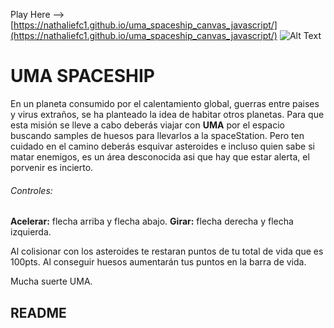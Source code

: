 Play Here --> [https://nathaliefc1.github.io/uma_spaceship_canvas_javascript/](https://nathaliefc1.github.io/uma_spaceship_canvas_javascript/)
![Alt Text](https://media.giphy.com/media/26BoCVdjSJOWT0Fpu/giphy.gif)

# UMA SPACESHIP

En un planeta consumido por el calentamiento global, guerras entre paises y virus extraños, se ha planteado la idea de habitar otros planetas.
Para que esta misión se lleve a cabo deberás viajar con **UMA** por el espacio buscando samples de huesos para llevarlos a la spaceStation.
Pero ten cuidado en el camino deberás esquivar asteroides e incluso quien sabe si matar enemigos, es un área desconocida asi que hay que estar alerta, el porvenir es incierto.

###### Controles:

**Acelerar:** flecha arriba y flecha abajo.
**Girar:** flecha derecha y flecha izquierda.

Al colisionar con los asteroides te restaran puntos de tu total de vida que es 100pts.
Al conseguir huesos aumentarán tus puntos en la barra de vida.

Mucha suerte UMA.





## README
